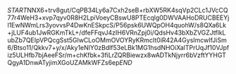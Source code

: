 $START$NNX6+trv8gut/CqPB34Ly6a7Cxh2seB+rbXW5RK4sqVp2CLc1JVcCQ77r4WeH3+xvp7qyv0R8H2LpiVoeyCBswU8PTEcqlg0DWVAAHoDRUCBEEYjl1EwNWmLrs3yovvsP4DwKnESkpcS/P56psk6UWQpOH4quohW/s8QXa6Lk+jLUF4ub1JwRGKmTkL+/dfeFFqvJ4zIH6VRnZpj0i/QdsHv43bXbZVGZJtflkLubZb7QEIpVPQcgSst5GlwCLoOMmOVOYRyKRmcIt0iR42A4GysImcwIfJiSm6/Btso11/Qkkv7+y/x/Aky1eNlY0zBdlf53eLBk1MG1hsdNHOiXalTPrUqJf10VJpfiz5ULHfb7bjAeeFSr/m+chKfbk+3fiLrZQRBiewzx8wADTkNjyrr6bVzftYYHGTQgyA1DnwATyjimXGoUZAMkWFZs6ep$END$